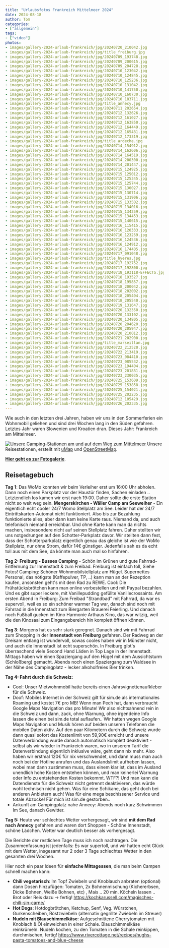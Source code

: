 ```yaml
---
title: "Urlaubsfotos Frankreich Mittelmeer 2024"
date: 2024-08-18
author: Tom
categories:
- ["allgemein"]
tags:
- ["video"]
photos:
- images/gallery-2024-urlaub-frankreich/jpg/20240720_210042.jpg
- images/gallery-2024-urlaub-frankreich/jpg/title_freiburg.jpg
- images/gallery-2024-urlaub-frankreich/jpg/20240709_193748.jpg
- images/gallery-2024-urlaub-frankreich/jpg/20240709_200615.jpg
- images/gallery-2024-urlaub-frankreich/jpg/20240709_204728.jpg
- images/gallery-2024-urlaub-frankreich/jpg/20240710_123042.jpg
- images/gallery-2024-urlaub-frankreich/jpg/20240710_124845.jpg
- images/gallery-2024-urlaub-frankreich/jpg/20240710_125236.jpg
- images/gallery-2024-urlaub-frankreich/jpg/20240710_131042.jpg
- images/gallery-2024-urlaub-frankreich/jpg/20240710_141750.jpg
- images/gallery-2024-urlaub-frankreich/jpg/20240710_160730.jpg
- images/gallery-2024-urlaub-frankreich/jpg/20240710_183711.jpg
- images/gallery-2024-urlaub-frankreich/jpg/title_annecy.jpg
- images/gallery-2024-urlaub-frankreich/jpg/20240711_202654.jpg
- images/gallery-2024-urlaub-frankreich/jpg/20240712_132626.jpg
- images/gallery-2024-urlaub-frankreich/jpg/20240712_161027.jpg
- images/gallery-2024-urlaub-frankreich/jpg/20240712_163850.jpg
- images/gallery-2024-urlaub-frankreich/jpg/20240712_164449.jpg
- images/gallery-2024-urlaub-frankreich/jpg/20240712_165431.jpg
- images/gallery-2024-urlaub-frankreich/jpg/20240712_173319.jpg
- images/gallery-2024-urlaub-frankreich/jpg/title_ardeche.jpg
- images/gallery-2024-urlaub-frankreich/jpg/20240714_154912.jpg
- images/gallery-2024-urlaub-frankreich/jpg/20240714_162606.jpg
- images/gallery-2024-urlaub-frankreich/jpg/20240714_164519.jpg
- images/gallery-2024-urlaub-frankreich/jpg/20240714_200300.jpg
- images/gallery-2024-urlaub-frankreich/jpg/20240714_201447.jpg
- images/gallery-2024-urlaub-frankreich/jpg/20240715_124925.jpg
- images/gallery-2024-urlaub-frankreich/jpg/20240715_125012.jpg
- images/gallery-2024-urlaub-frankreich/jpg/20240715_125345.jpg
- images/gallery-2024-urlaub-frankreich/jpg/20240715_125744.jpg
- images/gallery-2024-urlaub-frankreich/jpg/20240715_130027.jpg
- images/gallery-2024-urlaub-frankreich/jpg/20240715_130714.jpg
- images/gallery-2024-urlaub-frankreich/jpg/20240715_131906.jpg
- images/gallery-2024-urlaub-frankreich/jpg/20240715_133502.jpg
- images/gallery-2024-urlaub-frankreich/jpg/20240715_134016.jpg
- images/gallery-2024-urlaub-frankreich/jpg/20240715_134259.jpg
- images/gallery-2024-urlaub-frankreich/jpg/20240715_134453.jpg
- images/gallery-2024-urlaub-frankreich/jpg/20240715_140615.jpg
- images/gallery-2024-urlaub-frankreich/jpg/20240716_115415.jpg
- images/gallery-2024-urlaub-frankreich/jpg/20240716_120333.jpg
- images/gallery-2024-urlaub-frankreich/jpg/20240716_123259.jpg
- images/gallery-2024-urlaub-frankreich/jpg/20240716_124536.jpg
- images/gallery-2024-urlaub-frankreich/jpg/20240716_124912.jpg
- images/gallery-2024-urlaub-frankreich/jpg/20240716_174405.jpg
- images/gallery-2024-urlaub-frankreich/jpg/20240717_091048.jpg
- images/gallery-2024-urlaub-frankreich/jpg/title_hyeres.jpg
- images/gallery-2024-urlaub-frankreich/jpg/20240717_192752.jpg
- images/gallery-2024-urlaub-frankreich/jpg/20240717_192800.jpg
- images/gallery-2024-urlaub-frankreich/jpg/20240718_193118-EFFECTS.jpg
- images/gallery-2024-urlaub-frankreich/jpg/20240718_193527.jpg
- images/gallery-2024-urlaub-frankreich/jpg/20240718_195857.jpg
- images/gallery-2024-urlaub-frankreich/jpg/20240718_200042.jpg
- images/gallery-2024-urlaub-frankreich/jpg/20240718_202002.jpg
- images/gallery-2024-urlaub-frankreich/jpg/20240718_205404.jpg
- images/gallery-2024-urlaub-frankreich/jpg/20240718_205540.jpg
- images/gallery-2024-urlaub-frankreich/jpg/20240719_131647.jpg
- images/gallery-2024-urlaub-frankreich/jpg/20240720_132350.jpg
- images/gallery-2024-urlaub-frankreich/jpg/20240720_133102.jpg
- images/gallery-2024-urlaub-frankreich/jpg/20240720_134805.jpg
- images/gallery-2024-urlaub-frankreich/jpg/20240720_204620.jpg
- images/gallery-2024-urlaub-frankreich/jpg/20240720_205947.jpg
- images/gallery-2024-urlaub-frankreich/jpg/20240720_210012.jpg
- images/gallery-2024-urlaub-frankreich/jpg/20240721_202900.jpg
- images/gallery-2024-urlaub-frankreich/jpg/title_marseillan.jpg
- images/gallery-2024-urlaub-frankreich/jpg/20240722_212520.jpg
- images/gallery-2024-urlaub-frankreich/jpg/20240722_213419.jpg
- images/gallery-2024-urlaub-frankreich/jpg/20240723_084410.jpg
- images/gallery-2024-urlaub-frankreich/jpg/20240723_085532.jpg
- images/gallery-2024-urlaub-frankreich/jpg/20240723_194404.jpg
- images/gallery-2024-urlaub-frankreich/jpg/20240723_201831.jpg
- images/gallery-2024-urlaub-frankreich/jpg/20240723_230035.jpg
- images/gallery-2024-urlaub-frankreich/jpg/20240725_153609.jpg
- images/gallery-2024-urlaub-frankreich/jpg/20240725_153858.jpg
- images/gallery-2024-urlaub-frankreich/jpg/20240725_154021.jpg
- images/gallery-2024-urlaub-frankreich/jpg/20240725_202235.jpg
- images/gallery-2024-urlaub-frankreich/jpg/20240712_105429.jpg
- images/gallery-2024-urlaub-frankreich/jpg/20240726_202335.jpg
---
```


Wie auch in den letzten drei Jahren, haben wir uns in den Sommerferien ein Wohnmobil geliehen und sind drei Wochen lang in den Süden gefahren. Letztes Jahr waren Slowenien und Kroatien dran. Dieses Jahr: Frankreich am Mittelmeer.

<!-- more -->

<a href="/2024/08/2024-sommerurlaub-mittelmeer-frankreich/">
<img src="/images/gallery-2024-urlaub-frankreich/jpg/route.jpg" alt="Unsere Camping-Stationen am und auf dem Weg zum Mittelmeer" />
</a>
Unsere Reisestationen, erstellt mit <a href="https://umap.openstreetmap.de/en/map/frankreich-mittelmeer-urlaubsroute-2024_66780">uMap</a> und <a href="https://www.openstreetmap.de/">OpenStreetMap</a>.

<a href="#articleInner"><b>Hier geht es zur Fotogalerie</b></a>.

## Reisetagebuch

**Tag 1**: Das WoMo konnten wir beim Verleiher erst um 16:00 Uhr abholen. Dann noch einen Parkplatz vor der Haustür finden, Sachen einladen .. Letztendlich los kamen wir erst nach 19:00. Daher sollte die erste Station nicht so weit weg sein. **Mengerskirchen - Wäller Camp am Seeweiher** - Ein eigentlich echt cooler 24/7 Womo Stellplatz am See. Leider hat der 24/7 Eintrittskarten-Automat nicht funktioniert. Also bis zur Bezahlung funktionierte alles, aber dann kam keine Karte raus. Niemand da, und auch telefonisch niemand erreichbar. Und ohne Karte kann man da nichts machen, insbesondere nicht auf seinen Stellplatz fahren. Daher stellten wir uns notgedrungen auf den Schotter-Parkplatz davor. Wir stellten dann fest, dass der Schotterparkplatz eigentlich genau das gleiche ist wie der WoMo Stellplatz, nur ohne Strom, dafür 14€ günstiger. Jedenfalls sah es da echt toll aus mit dem See, da könnte man auch mal so hinfahren.

**Tag 2: Freiburg - Busses Camping** - Schön im Grünen und gute Fahrrad-Entfernung zur Innenstadt & zum Freibad. Freiburg ist einfach toll, Siehe Fotos! Camping: Schöner Wohnmobilstellplatz am Hügel. Supernettes Personal, das nötigste (Kaffepulver, TP, ..) kann man an der Rezeption kaufen, ansonsten geht's mit dem Rad zu REWE. Cool: Die Frühstücksbrötchen kann man online vorbestellen und mit Paypal bezahlen. Und es gibt super leckere, mit Vanillepudding gefüllte Vanillecrossaints. Am ersten Abend in Freiburg: Zum Freibad "Strandbad" mit Fahrrad, da war es supervoll, weil es so ein schöner warmer Tag war, danach sind noch mit Fahrrad in die Innenstadt zum Biergarten Brauerei Feierling. Und danach noch Fußball gucken im Kino Harmonie Arthaus Kino, das war witzig, weil die den Kinosaal zum Eingangsbereich hin komplett öffnen können.

**Tag 3**: Morgens hat es sehr stark geregnet. Danach sind wir mit Fahrrad zum Shopping in der **Innenstadt von Freiburg** gefahren. Der Radweg an der Dreisam entlang ist wundervoll, sowas cooles haben wir in Münster nicht, und auch die Innenstadt ist echt superschön. In Freiburg gibt's überraschend viele Second Hand Läden in Top Lage in der Innenstadt. Mittags haben wir einen Spaziergang auf den Hügel mit dem Aussichtsturm (Schloßberg) gemacht. Abends noch einen Spaziergang zum Waldsee in der Nähe des Campingplatz - lecker alkoholfreies Bier trinken.

**Tag 4: Fahrt durch die Schweiz:**
* Cool: Unser Mietwohnmobil hatte bereits einen Jahrsvignettenaufkleber für die Schweiz.
* Doof: Mobiles Internet in der Schweiz gilt für sim.de als internationales Roaming und kostet 7€ pro MB! Wenn man Pech hat, dann verbraucht Google Maps Navigation das pro Minute! Wir also nichtsahnend rein in die Schweiz und dann, zack, ohne Warnung, ohne irgendeine Info lassen die einen bei sim.de total auflaufen.. Wir hatten wegen Google Maps Navigation und Musik hören auf beiden unseren Telefonen die mobilen Daten aktiv. Auf den paar Kilometern durch die Schweiz wurde dann quasi sofort das Kostenlimit von 59,90€ erreicht und unsere Datenverbindung wurde danach automatisch komplett deaktiviert - selbst als wir wieder in Frankreich waren, wo in unserem Tarif die Datenverbindung eigentlich inklusive wäre, geht dann nix mehr. Also haben wir erstmal 120€ für nix verschwendet, und dann muss man auch noch bei der Hotline anrufen und das Auslandslimit aufheben lassen, wobei man dann zustimmen muss, dass einem klar ist, dass im Ausland unendlich hohe Kosten entstehen können, und man keinerlei Warnung oder Info zu entstehenden Kosten bekommt. WTF?! Und man kann die Datendienste für die Schweiz nicht getrennt deaktivieren, das würde wohl technisch nicht gehen. Was für eine Schikane, das geht doch bei anderen Anbietern auch! Was für eine mega beschissener Service und totale Abzocke! Für mich ist sim.de gestorben..
* Ankunft am Campingplatz nahe Annecy: Abends noch kurz Schwimmen Im See, danach Gewitter.

**Tag 5:** Heute war schlechtes Wetter vorhergesagt, wir sind **mit dem Rad nach Annecy** gefahren und waren dort Shoppen - Schöne Innenstadt, schöne Lädchen. Wetter war deutlich besser als vorhergesagt.

Die Berichte der restlichen Tage muss ich noch nachtragen. Die Zusammenfassung ist jedenfalls: Es war supertoll, und wir hatten echt Glück mit dem Wetter, insgesamt nur 2 oder 3 Tage schlechtes Wetter in den gesamten drei Wochen.

Hier noch ein paar Ideen für **einfache Mittagessen**, die man beim Campen schnell machen kann:
* **Chili vegetarisch**: Im Topf Zwiebeln und Knoblauch anbraten (optional) dann Dosen hinzufügen: Tomaten, 2x Bohnenmischung (Kichererbsen, Dicke Bohnen, Weiße Bohnen, etc) , Mais .. 20 min. Köcheln lassen .. Brot oder Reis dazu -> fertig! https://kochkarussell.com/magisches-chili-sin-carne/
* **Hot Dogs**: Hotdogbrötchen, Ketchup, Senf, Veg. Würstchen, Gurkenscheiben, Röstzwiebeln (alternativ gegrillte Zwiebeln im Streuer)
* **Nudeln mit Blauschimmelkäse**: Aufgeschnittene Cherrytomaten mit Knoblach & Öl einweichen in einer Schale. Blauschimmelkäse reinkrümeln. Nudeln kochen, zu den Tomaten in die Schale reinkippen, durchmischen, fertig! https://www.rivercottage.net/recipes/hughs-pasta-tomatoes-and-blue-cheese